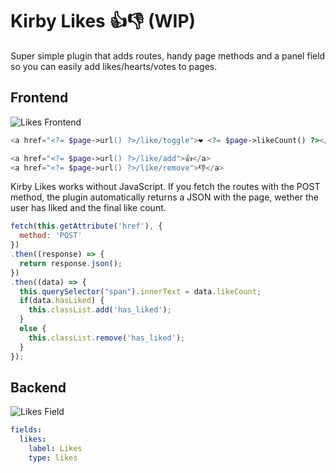 # Kirby Likes 👍👎 (WIP)

Super simple plugin that adds routes, handy page methods and a panel field so you can easily add likes/hearts/votes to pages.

## Frontend

![Likes Frontend](https://user-images.githubusercontent.com/7975568/75246246-af5a5100-57cf-11ea-9021-0c1d0e33cb33.gif)

```php
<a href="<?= $page->url() ?>/like/toggle">❤️ <?= $page->likeCount() ?></a>

<a href="<?= $page->url() ?>/like/add">👍</a>
<a href="<?= $page->url() ?>/like/remove">👎</a>
```

Kirby Likes works without JavaScript. If you fetch the routes with the POST method, the plugin automatically returns a JSON with the page, wether the user has liked and the final like count.

```js
fetch(this.getAttribute('href'), {
  method: 'POST'
})
.then((response) => {
  return response.json();
})
.then((data) => {
  this.querySelector("span").innerText = data.likeCount;
  if(data.hasLiked) {
    this.classList.add('has_liked');
  }
  else {
    this.classList.remove('has_liked');
  }
});
```

## Backend

![Likes Field](https://user-images.githubusercontent.com/7975568/75246430-08c28000-57d0-11ea-88f3-783abe8cc0aa.png)

```yml
fields:
  likes:
    label: Likes
    type: likes
```